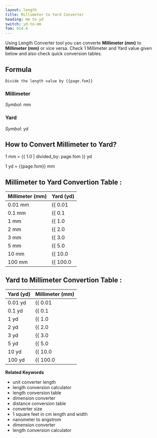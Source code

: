 ```yaml
---
layout: length
title: Millimeter to Yard Converter
heading: mm to yd
switch: yd-to-mm
fom: 914.4
---
```


Using Length Converter tool you can converte **Millimeter (mm)** to **Millimeter (mm)** or vice versa. Check 1 Millimeter and Yard value given below and also check quick conversion tables.

## Formula
`Divide the length value by {{page.fom}}`

### Millimeter
*Symbol*: mm

### Yard
*Symbol*: yd

## How to Convert Millimeter to Yard?
1 mm = {{ 1.0 | divided_by: page.fom }} yd

1 yd = {{page.fom}} mm

## Millimeter to Yard Convertion Table :

| Millimeter (mm) | Yard (yd) |
| ---- | ---- |
| 0.01 mm | {{ 0.01 | divided_by: page.fom | round: 12 }} yd |
| 0.1 mm | {{ 0.1 | divided_by: page.fom | round: 12 }} yd |
| 1 mm | {{ 1.0 | divided_by: page.fom | round: 12 }} yd |
| 2 mm | {{ 2.0 | divided_by: page.fom | round: 12 }} yd |
| 3 mm | {{ 3.0 | divided_by: page.fom | round: 12 }} yd |
| 5 mm | {{ 5.0 | divided_by: page.fom | round: 12 }} yd |
| 10 mm | {{ 10.0 | divided_by: page.fom | round: 12 }} yd |
| 100 mm | {{ 100.0 | divided_by: page.fom | round: 12 }} yd |

## Yard to Millimeter Convertion Table :

| Yard (yd) | Millimeter (mm) |
| ---- | ---- |
| 0.01 yd | {{ 0.01 | times: page.fom | round: 12 }} mm |
| 0.1 yd | {{ 0.1 | times: page.fom | round: 12 }} mm |
| 1 yd | {{ 1.0 | times: page.fom | round: 12 }} mm |
| 2 yd | {{ 2.0 | times: page.fom | round: 12 }} mm |
| 3 yd | {{ 3.0 | times: page.fom | round: 12 }} mm |
| 5 yd | {{ 5.0 | times: page.fom | round: 12 }} mm |
| 10 yd | {{ 10.0 | times: page.fom | round: 12 }} mm |
| 100 yd | {{ 100.0 | times: page.fom | round: 12 }} mm |

<script>
selectInput[2].selected = true
selectOutput[6].selected = true
</script>

  **Related Keywords**

  <ul class='relatedKeyword'>
    <li>unit converter length</li>
    <li>length conversion calculator</li>
    <li>length conversion table</li>
    <li>dimension converter</li>
    <li>distance conversion table</li>
    <li>converter size</li>
    <li>1 square feet in cm length and width</li>
    <li>nanometer to angstrom</li>
    <li>dimension converter</li>
    <li>length conversion calculator</li>
  </ul>
  
